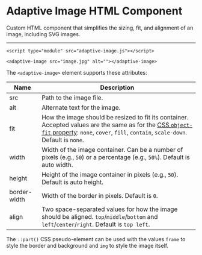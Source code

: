 # Adaptive Image HTML Component
Custom HTML component that simplifies the sizing, fit, and alignment of an image, including SVG images.

---

```
<script type="module" src="adaptive-image.js"></script>

<adaptive-image src="image.jpg" alt=""></adaptive-image>
```

The `<adaptive-image>` element supports these attributes:

| Name			| Description	|
|---			|---		|
| src			| Path to the image file.	|
| alt			| Alternate text for the image.	|
| fit			| How the image should be resized to fit its container. Accepted values are the same as for the [CSS `object-fit` property](https://developer.mozilla.org/en-US/docs/Web/CSS/object-fit#values): `none`, `cover`, `fill`, `contain`, `scale-down`. Default is `none`.	|
| width			| Width of the image container. Can be a number of pixels (e.g., `50`) or a percentage (e.g., `50%`). Default is auto width.	|
| height		| Height of the image container in pixels (e.g., `50`). Default is auto height.	|
| border-width	| Width of the border in pixels. Default is `0`.	|
| align			| Two space-separated values for how the image should be aligned. `top`/`middle`/`bottom` and `left`/`center`/`right`. Default is `top left`. 	|

The `::part()` CSS pseudo-element can be used with the values `frame` to style the border and background and `img` to style the image itself.